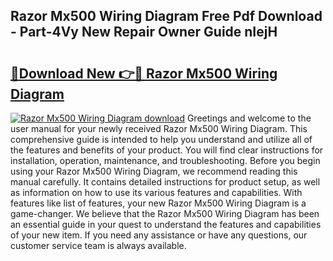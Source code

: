 ## Razor Mx500 Wiring Diagram Free Pdf Download - Part-4Vy New Repair Owner Guide nIejH

# <h2><a href="http://dfk2fb4.blite.top/?on=Razor+Mx500+Wiring+Diagram">🔗Download New 👉🔴 Razor Mx500 Wiring Diagram</a></h2>

[![Razor Mx500 Wiring Diagram download](https://i.imgur.com/lujVjoI.png)](http://dfk2fb4.blite.top/?on=Razor+Mx500+Wiring+Diagram)
Greetings and welcome to the user manual for your newly received Razor Mx500 Wiring Diagram. This comprehensive guide is intended to help you understand and utilize all of the features and benefits of your product. You will find clear instructions for installation, operation, maintenance, and troubleshooting. Before you begin using your Razor Mx500 Wiring Diagram, we recommend reading this manual carefully. It contains detailed instructions for product setup, as well as information on how to use its various features and capabilities. With features like list of features, your new Razor Mx500 Wiring Diagram is a game-changer. We believe that the Razor Mx500 Wiring Diagram has been an essential guide in your quest to understand the features and capabilities of your new item. If you need any assistance or have any questions, our customer service team is always available.
